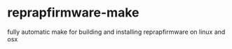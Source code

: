 reprapfirmware-make
===================

fully automatic make for building and installing reprapfirmware on linux and osx
